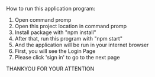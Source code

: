 How to run this application program:

1. Open command promp
2. Open this project location in command promp
3. Install package with "npm install"
4. After that, run this program with "npm start"
5. And the application will be run in your internet browser
6. First, you will see the Login Page
7. Please click 'sign in' to go to the next page

THANKYOU FOR YOUR ATTENTION
